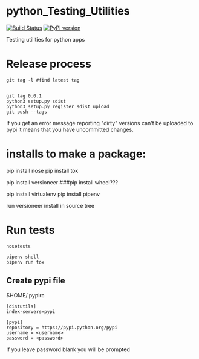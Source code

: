 # python_Testing_Utilities
[![Build Status](https://travis-ci.org/rmetcalf9/python_Testing_Utilities.svg?branch=master)](https://travis-ci.org/rmetcalf9/python_Testing_Utilities)
[![PyPI version](https://badge.fury.io/py/python_Testing_Utilities.svg)](https://badge.fury.io/py/python_Testing_Utilities)


Testing utilities for python apps


# Release process

````
git tag -l #find latest tag


git tag 0.0.1
python3 setup.py sdist
python3 setup.py register sdist upload
git push --tags 
````

If you get an error message reporting "dirty" versions can't be uploaded to pypi it means that you have uncommitted changes.


# installs to make a package:

pip install nose
pip install tox


pip install versioneer
###pip install wheel???

pip install virtualenv
pip install pipenv

run versioneer install in source tree

# Run tests
````
nosetests
````

````
pipenv shell
pipenv run tox
````

## Create pypi file

$HOME/.pypirc
````
[distutils]
index-servers=pypi

[pypi]
repository = https://pypi.python.org/pypi
username = <username>
password = <password>

````

If you leave password blank you will be prompted
